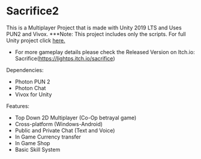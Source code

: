 # Sacrifice2
 This is a Multiplayer Project that is made with Unity 2019 LTS and Uses PUN2 and Vivox.
 ***Note: This project includes only the scripts. For full Unity project click [here.](https://drive.google.com/file/d/1svF1TCuOzcbM11D2iBzBflKWHKOmeUQZ/view?usp=share_link)
 
- For more gameplay details please check the Released Version on Itch.io:  Sacrifice(https://lightps.itch.io/sacrifice)

Dependencies:
- Photon PUN 2
- Photon Chat
- Vivox for Unity

Features:
- Top Down 2D Multiplayer (Co-Op betrayal game)
- Cross-platform (Windows-Android)
- Public and Private Chat (Text and Voice)
- In Game Currency transfer
- In Game Shop
- Basic Skill System
